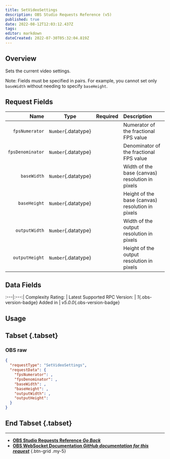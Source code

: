 ```yaml
---
title: SetVideoSettings
description: OBS Studio Requests Reference (v5)
published: true
date: 2022-08-12T12:03:12.437Z
tags: 
editor: markdown
dateCreated: 2022-07-30T05:32:04.819Z
---
```


## Overview
Sets the current video settings.

Note: Fields must be specified in pairs. For example, you cannot set only `baseWidth` without needing to specify `baseHeight`.

## Request Fields
Name | Type | Required| Description |
----:|:----:|:-------:|:------------|
`fpsNumerator` | `Number`{.datatype} | <i class="mdi mdi-close-thick"></i> | Numerator of the fractional FPS value	 | `>= 1`{.datatype}
`fpsDenominator` | `Number`{.datatype} | <i class="mdi mdi-close-thick"></i> | Denominator of the fractional FPS value	 | `>= 1	`{.datatype}
`baseWidth` | `Number`{.datatype} | <i class="mdi mdi-close-thick"></i> | Width of the base (canvas) resolution in pixels	 | `>= 1, <= 4096	`{.datatype}
`baseHeight` | `Number`{.datatype} | <i class="mdi mdi-close-thick"></i> | Height of the base (canvas) resolution in pixels	 | `>= 1, <= 4096	`{.datatype}
`outputWidth` | `Number`{.datatype} | <i class="mdi mdi-close-thick"></i> | Width of the output resolution in pixels	 | `>= 1, <= 4096	`{.datatype}
`outputHeight` | `Number`{.datatype} | <i class="mdi mdi-close-thick"></i> | Height of the output resolution in pixels	 | `>= 1, <= 4096	`{.datatype}

## Data Fields
:---|:---:|
Complexity Rating: | <span class="stars stars--2"></span>
Latest Supported RPC Version: | *1*{.obs-version-badge}
Added in | *v5.0.0*{.obs-version-badge}

## Usage
## Tabset {.tabset}
### OBS raw
```json
{
  "requestType": "SetVideoSettings",
  "requestData": {
    "fpsNumerator": ,
    "fpsDenominator": ,
    "baseWidth": ,
    "baseHeight": ,
    "outputWidth": ,
    "outputHeight": 
  }
}
```
## End Tabset {.tabset}

---

- [<i class="mdi mdi-chevron-left"></i>**OBS Studio Requests Reference *Go Back***](/en/Broadcasters/OBS/Requests)
- [<i class="mdi mdi-github"></i> **OBS WebSocket Documentation *GitHub documentation for this request***](https://github.com/obsproject/obs-websocket/blob/master/docs/generated/protocol.md#setvideosettings)
{.btn-grid .my-5}